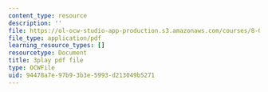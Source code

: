 ```yaml
---
content_type: resource
description: ''
file: https://ol-ocw-studio-app-production.s3.amazonaws.com/courses/8-01sc-classical-mechanics-fall-2016/94478a7e97b93b3e5993d213049b5271_TF93gm1_O8M.pdf
file_type: application/pdf
learning_resource_types: []
resourcetype: Document
title: 3play pdf file
type: OCWFile
uid: 94478a7e-97b9-3b3e-5993-d213049b5271
---
```

